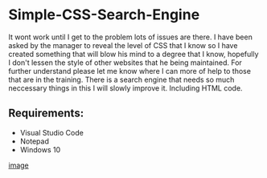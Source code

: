 # Simple-CSS-Search-Engine
It wont work until I get to the problem lots of issues are there. I have been asked by the manager to reveal the level of CSS that I know so I have created
something that will blow his mind to a degree that I know, hopefully I don't lessen the style of other websites that he being maintained. For further understand 
please let me know where I can more of help to those that are in the training. There is a search engine that needs so much neccessary things in this I will slowly improve it. 
Including HTML code. 

## Requirements:
* Visual Studio Code
* Notepad
* Windows 10 

[image](https://user-images.githubusercontent.com/75079699/119484389-435df400-bd56-11eb-8d82-5f99926efd91.png)
